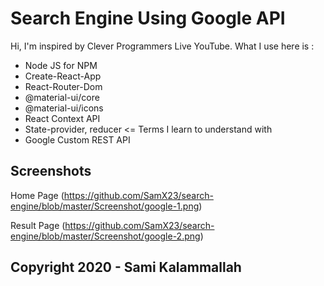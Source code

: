 # Search Engine Using Google API

Hi, I'm inspired by Clever Programmers Live YouTube.
What I use here is :

- Node JS for NPM
- Create-React-App
- React-Router-Dom
- @material-ui/core
- @material-ui/icons
- React Context API
- State-provider, reducer <= Terms I learn to understand with
- Google Custom REST API

## Screenshots

Home Page
(https://github.com/SamX23/search-engine/blob/master/Screenshot/google-1.png)

Result Page
(https://github.com/SamX23/search-engine/blob/master/Screenshot/google-2.png)

## Copyright 2020 - Sami Kalammallah
